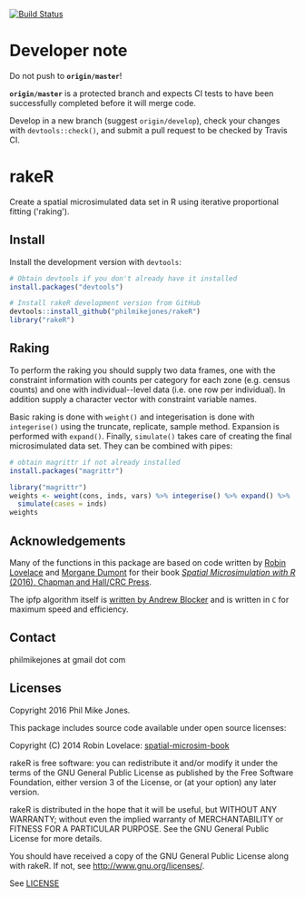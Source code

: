 [![Build Status](https://travis-ci.org/philmikejones/rakeR.svg?branch=master)](https://travis-ci.org/philmikejones/rakeR)

Developer note
==============

Do not push to **`origin/master`**!

**`origin/master`** is a protected branch and expects CI tests to have been
successfully completed before it will merge code.

Develop in a new branch (suggest `origin/develop`), check your changes with
`devtools::check()`, and submit a pull request to be checked by Travis CI.


rakeR
=====

Create a spatial microsimulated data set in R using iterative proportional 
fitting ('raking').


Install
-------

Install the development version with `devtools`:

```r
# Obtain devtools if you don't already have it installed
install.packages("devtools")

# Install rakeR development version from GitHub
devtools::install_github("philmikejones/rakeR")
library("rakeR")
```


Raking
------

To perform the raking you should supply two data frames, one with the constraint
information with counts per category for each zone (e.g. census counts) and one
with individual--level data (i.e. one row per individual).
In addition supply a character vector with constraint variable names.

Basic raking is done with `weight()` and integerisation is done with 
`integerise()` using the truncate, replicate, sample method.
Expansion is performed with `expand()`.
Finally, `simulate()` takes care of creating the final microsimulated data set.
They can be combined with pipes:

```r
# obtain magrittr if not already installed
install.packages("magrittr")

library("magrittr")
weights <- weight(cons, inds, vars) %>% integerise() %>% expand() %>% 
  simulate(cases = inds)
weights
```


Acknowledgements
----------------

Many of the functions in this package are based on code written by 
[Robin Lovelace](https://github.com/Robinlovelace) and 
[Morgane Dumont](https://github.com/modumont) for their book 
[*Spatial Microsimulation with R* (2016), Chapman and Hall/CRC Press](https://www.crcpress.com/Spatial-Microsimulation-with-R/Lovelace-Dumont/p/book/9781498711548).

The ipfp algorithm itself is 
[written by Andrew Blocker](https://github.com/awblocker/ipfp) 
and is written in `C` for maximum speed and efficiency.


Contact
-------

philmikejones at gmail dot com

Licenses
--------

Copyright 2016 Phil Mike Jones.

This package includes source code available under open source licenses:

Copyright (C) 2014 Robin Lovelace:
[spatial-microsim-book](https://github.com/Robinlovelace/spatial-microsim-book)

rakeR is free software: you can redistribute it and/or modify
it under the terms of the GNU General Public License as published by
the Free Software Foundation, either version 3 of the License, or
(at your option) any later version.

rakeR is distributed in the hope that it will be useful,
but WITHOUT ANY WARRANTY; without even the implied warranty of
MERCHANTABILITY or FITNESS FOR A PARTICULAR PURPOSE.  See the
GNU General Public License for more details.

You should have received a copy of the GNU General Public License
along with rakeR. If not, see <http://www.gnu.org/licenses/>.

See [LICENSE](https://github.com/philmikejones/rakeR/blob/master/LICENSE)
